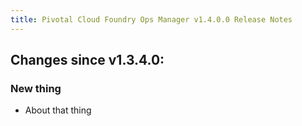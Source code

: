 ```yaml
---
title: Pivotal Cloud Foundry Ops Manager v1.4.0.0 Release Notes
---
```


## Changes since v1.3.4.0:

### New thing

* About that thing


